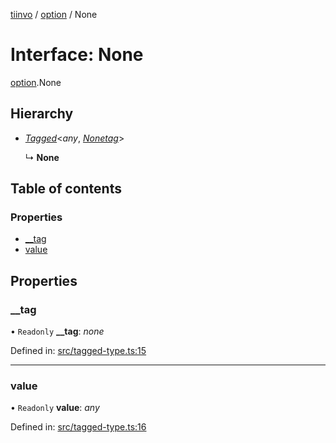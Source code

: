 [tiinvo](../README.md) / [option](../modules/option.md) / None

# Interface: None

[option](../modules/option.md).None

## Hierarchy

* [*Tagged*](../README.md#tagged)<*any*, [*Nonetag*](../modules/option.md#nonetag)\>

  ↳ **None**

## Table of contents

### Properties

- [\_\_tag](option.none.md#__tag)
- [value](option.none.md#value)

## Properties

### \_\_tag

• `Readonly` **\_\_tag**: *none*

Defined in: [src/tagged-type.ts:15](https://github.com/OctoD/tiinvo/blob/ad52648/src/tagged-type.ts#L15)

___

### value

• `Readonly` **value**: *any*

Defined in: [src/tagged-type.ts:16](https://github.com/OctoD/tiinvo/blob/ad52648/src/tagged-type.ts#L16)
